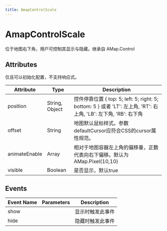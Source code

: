 ```yaml
---
title: AmapControlScale
---
```


# AmapControlScale
位于地图右下角，用户可控制其显示与隐藏。继承自 AMap.Control


## Attributes
仅且可以初始化配置，不支持响应式。

Attribute | Type | Description
---|---|---|
position| String, Object | 控件停靠位置 { top: 5; left: 5; right: 5; bottom: 5 } 或者 'LT': 左上角, 'RT': 右上角, 'LB': 左下角, 'RB': 右下角
offset | String | 地图默认鼠标样式。参数defaultCursor应符合CSS的cursor属性规范。
animateEnable | Array | 相对于地图容器左上角的偏移量，正数代表向右下偏移。默认为AMap.Pixel(10,10)
visible | Boolean | 是否显示，默认true


## Events

Event Name | Parameters                      | Description
---|---|---|
show | | 显示时触发此事件
hide | | 隐藏时触发此事件
